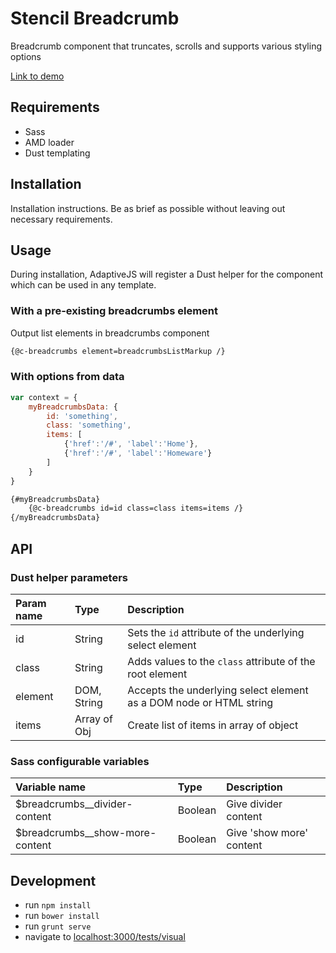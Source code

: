 # Stencil Breadcrumb

Breadcrumb component that truncates, scrolls and supports various styling options

[Link to demo](#)

## Requirements

- Sass
- AMD loader
- Dust templating

## Installation

Installation instructions. Be as brief as possible without leaving out necessary requirements.

## Usage

During installation, AdaptiveJS will register a Dust helper for the component which can be used in any template.

### With a pre-existing breadcrumbs element

Output list elements in breadcrumbs component

```html
{@c-breadcrumbs element=breadcrumbsListMarkup /}
```

### With options from data

```javascript
var context = {
    myBreadcrumbsData: {
        id: 'something',
        class: 'something',
        items: [
            {'href':'/#', 'label':'Home'},
            {'href':'/#', 'label':'Homeware'}
        ]
    }
}
```

```html
{#myBreadcrumbsData}
    {@c-breadcrumbs id=id class=class items=items /}
{/myBreadcrumbsData}
```

## API

### Dust helper parameters

Param name | Type          | Description
:--------- | :------------ | :----------
id         | String        | Sets the `id` attribute of the underlying select element
class      | String        | Adds values to the `class` attribute of the root element
element    | DOM, String   | Accepts the underlying select element as a DOM node or HTML string
items      | Array of Obj  | Create list of items in array of object

### Sass configurable variables

Variable name                     | Type      | Description
:-------------------------------- | :-------- | :----------
$breadcrumbs__divider-content     | Boolean   | Give divider content
$breadcrumbs__show-more-content   | Boolean   | Give 'show more' content

## Development

* run `npm install`
* run `bower install`
* run `grunt serve`
* navigate to [localhost:3000/tests/visual](http://localhost:3000/tests/visual)
